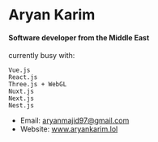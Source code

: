 # Aryan Karim
#### Software developer from the Middle East

currently busy with:
```
Vue.js
React.js
Three.js + WebGL
Nuxt.js
Next.js
Nest.js
```

- Email: aryanmajid97@gmail.com
- Website: www.aryankarim.lol
